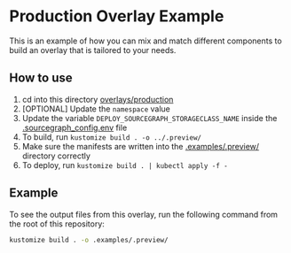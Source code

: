 # Production Overlay Example

This is an example of how you can mix and match different components to build an overlay that is tailored to your needs.

## How to use

1. cd into this directory [overlays/production](./README.md)
2. [OPTIONAL] Update the `namespace` value
3. Update the variable `DEPLOY_SOURCEGRAPH_STORAGECLASS_NAME` inside the [.sourcegraph_config.env](.sourcegraph_config.env) file
4. To build, run `kustomize build . -o ../.preview/`
5. Make sure the manifests are written into the [.examples/.preview/](../.preview/) directory correctly
6. To deploy, run `kustomize build . | kubectl apply -f -`

## Example

To see the output files from this overlay, run the following command from the root of this repository:

```bash
kustomize build . -o .examples/.preview/
```
